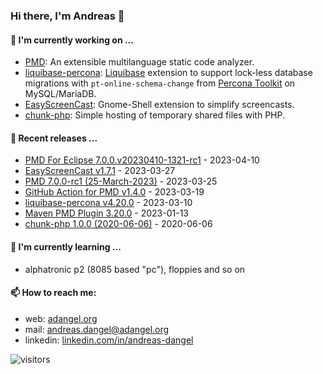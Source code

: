 ### Hi there, I'm Andreas 👋

#### 🔭 I'm currently working on ...

*   [PMD](https://github.com/pmd/pmd): An extensible multilanguage static code analyzer.
*   [liquibase-percona](https://github.com/liquibase/liquibase-percona): [Liquibase](https://github.com/liquibase/liquibase) extension to support lock-less database migrations with `pt-online-schema-change` from [Percona Toolkit](https://www.percona.com/doc/percona-toolkit/LATEST/index.html) on MySQL/MariaDB.
*   [EasyScreenCast](https://github.com/EasyScreenCast/EasyScreenCast): Gnome-Shell extension to simplify screencasts.
*   [chunk-php](https://github.com/adangel/chunk-php): Simple hosting of temporary shared files with PHP. 

#### 🚀 Recent releases ...

*   [PMD For Eclipse 7.0.0.v20230410-1321-rc1](https://github.com/pmd/pmd-eclipse-plugin/releases/tag/7.0.0.v20230410-1321-rc1) - 2023-04-10
*   [EasyScreenCast v1.7.1](https://github.com/EasyScreenCast/EasyScreenCast/releases/tag/1.7.1) - 2023-03-27
*   [PMD 7.0.0-rc1 (25-March-2023)](https://github.com/pmd/pmd/releases/tag/pmd_releases/7.0.0-rc1) - 2023-03-25
*   [GitHub Action for PMD v1.4.0](https://github.com/pmd/pmd-github-action/releases/tag/v1.4.0) - 2023-03-19
*   [liquibase-percona v4.20.0](https://github.com/liquibase/liquibase-percona/releases/tag/v4.20.0) - 2023-03-10
*   [Maven PMD Plugin 3.20.0](https://github.com/apache/maven-pmd-plugin/releases/tag/maven-pmd-plugin-3.20.0) - 2023-01-13
*   [chunk-php 1.0.0 (2020-06-06)](https://github.com/adangel/chunk-php/releases/tag/1.0.0) - 2020-06-06

#### 🌱 I'm currently learning ...

*   alphatronic p2 (8085 based "pc"), floppies and so on

#### 📫 How to reach me:

*   web: [adangel.org](https://adangel.org)
*   mail: [andreas.dangel@adangel.org](mailto:andreas.dangel@adangel.org)
*   linkedin: [linkedin.com/in/andreas-dangel](https://www.linkedin.com/in/andreas-dangel)

![visitors](https://visitor-badge.glitch.me/badge?page_id=adangel.adangel)
